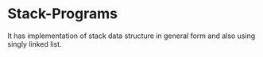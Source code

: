 # Stack-Programs
It has implementation of stack data structure in general form and also using singly linked list.
